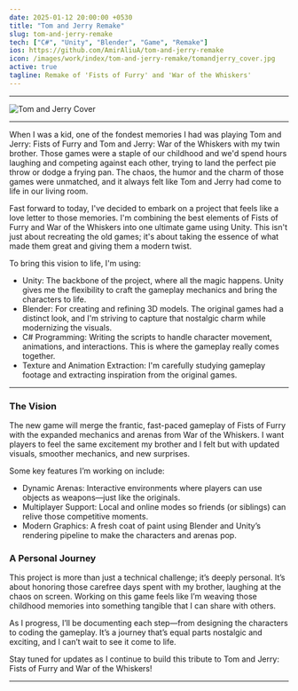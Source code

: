 ```yaml
---
date: 2025-01-12 20:00:00 +0530
title: "Tom and Jerry Remake"
slug: tom-and-jerry-remake
tech: ["C#", "Unity", "Blender", "Game", "Remake"]
ios: https://github.com/AmirAliuA/tom-and-jerry-remake
icon: /images/work/index/tom-and-jerry-remake/tomandjerry_cover.jpg
active: true
tagline: Remake of 'Fists of Furry' and 'War of the Whiskers'
---
```


---

<img src="/images/work/index/tom-and-jerry-remake/tomandjerry_cover.jpg" alt="Tom and Jerry Cover" style="display: block; margin: 0 auto;" />

--- 

When I was a kid, one of the fondest memories I had was playing Tom and Jerry: Fists of Furry and Tom and Jerry: War of the Whiskers with my twin brother.
Those games were a staple of our childhood and we'd spend hours laughing and competing against each other, trying to land the perfect pie throw or dodge
a frying pan. The chaos, the humor and the charm of those games were unmatched, and it always felt like Tom and Jerry had come to life in our living room.

Fast forward to today, I've decided to embark on a project that feels like a love letter to those memories. I'm combining the best elements of Fists of Furry
and War of the Whiskers into one ultimate game using Unity. This isn't just about recreating the old games; it's about taking the essence of what made them 
great and giving them a modern twist.

To bring this vision to life, I'm using:
- Unity: The backbone of the project, where all the magic happens. Unity gives me the flexibility to craft the gameplay mechanics and bring the characters to life.
- Blender: For creating and refining 3D models. The original games had a distinct look, and I'm striving to capture that nostalgic charm while modernizing the visuals.
- C# Programming: Writing the scripts to handle character movement, animations, and interactions. This is where the gameplay really comes together.
- Texture and Animation Extraction: I'm carefully studying gameplay footage and extracting inspiration from the original games.

---

### The Vision
The new game will merge the frantic, fast-paced gameplay of Fists of Furry with the expanded mechanics and arenas from War of the Whiskers. I want players to feel the same excitement my brother and I felt but with updated visuals, smoother mechanics, and new surprises.

Some key features I’m working on include:
- Dynamic Arenas: Interactive environments where players can use objects as weapons—just like the originals.
- Multiplayer Support: Local and online modes so friends (or siblings) can relive those competitive moments.
- Modern Graphics: A fresh coat of paint using Blender and Unity’s rendering pipeline to make the characters and arenas pop.

### A Personal Journey
This project is more than just a technical challenge; it’s deeply personal. It’s about honoring those carefree days spent with my brother, laughing at the chaos on screen. Working on this game feels like I’m weaving those childhood memories into something tangible that I can share with others.

As I progress, I’ll be documenting each step—from designing the characters to coding the gameplay. It’s a journey that’s equal parts nostalgic and exciting, and I can’t wait to see it come to life.

Stay tuned for updates as I continue to build this tribute to Tom and Jerry: Fists of Furry and War of the Whiskers!

---